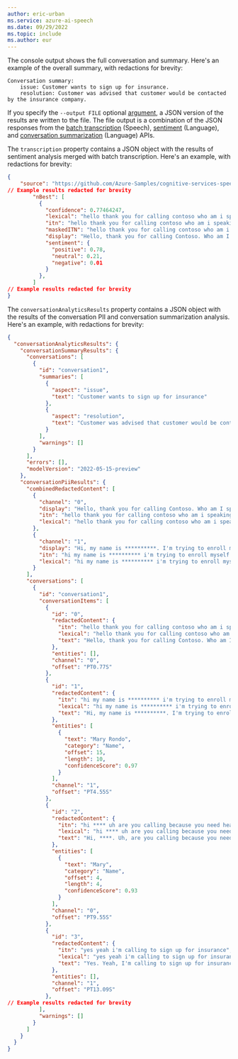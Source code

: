 ```yaml
---
author: eric-urban
ms.service: azure-ai-speech
ms.date: 09/29/2022
ms.topic: include
ms.author: eur
---
```


The console output shows the full conversation and summary. Here's an example of the overall summary, with redactions for brevity:

```output
Conversation summary:
    issue: Customer wants to sign up for insurance.
    resolution: Customer was advised that customer would be contacted by the insurance company.
```

If you specify the `--output FILE` optional [argument](../../../call-center-quickstart.md#usage-and-arguments), a JSON version of the results are written to the file. The file output is a combination of the JSON responses from the [batch transcription](../../../batch-transcription.md) (Speech), [sentiment](../../../../language-service/sentiment-opinion-mining/overview.md) (Language), and [conversation summarization](../../../../language-service/summarization/overview.md?tabs=conversation-summarization) (Language) APIs. 

The `transcription` property contains a JSON object with the results of sentiment analysis merged with batch transcription. Here's an example, with redactions for brevity:
```json
{
    "source": "https://github.com/Azure-Samples/cognitive-services-speech-sdk/raw/master/scenarios/call-center/sampledata/Call1_separated_16k_health_insurance.wav",
// Example results redacted for brevity
        "nBest": [
          {
            "confidence": 0.77464247,
            "lexical": "hello thank you for calling contoso who am i speaking with today",
            "itn": "hello thank you for calling contoso who am i speaking with today",
            "maskedITN": "hello thank you for calling contoso who am i speaking with today",
            "display": "Hello, thank you for calling Contoso. Who am I speaking with today?",
            "sentiment": {
              "positive": 0.78,
              "neutral": 0.21,
              "negative": 0.01
            }
          },
        ]
// Example results redacted for brevity
}   
```

The `conversationAnalyticsResults` property contains a JSON object with the results of the conversation PII and conversation summarization analysis. Here's an example, with redactions for brevity:
```json
{
  "conversationAnalyticsResults": {
    "conversationSummaryResults": {
      "conversations": [
        {
          "id": "conversation1",
          "summaries": [
            {
              "aspect": "issue",
              "text": "Customer wants to sign up for insurance"
            },
            {
              "aspect": "resolution",
              "text": "Customer was advised that customer would be contacted by the insurance company"
            }
          ],
          "warnings": []
        }
      ],
      "errors": [],
      "modelVersion": "2022-05-15-preview"
    },
    "conversationPiiResults": {
      "combinedRedactedContent": [
        {
          "channel": "0",
          "display": "Hello, thank you for calling Contoso. Who am I speaking with today? Hi, ****. Uh, are you calling because you need health insurance?", // Example results redacted for brevity
          "itn": "hello thank you for calling contoso who am i speaking with today hi **** uh are you calling because you need health insurance", // Example results redacted for brevity
          "lexical": "hello thank you for calling contoso who am i speaking with today hi **** uh are you calling because you need health insurance" // Example results redacted for brevity
        },
        {
          "channel": "1",
          "display": "Hi, my name is **********. I'm trying to enroll myself with Contoso. Yes. Yeah, I'm calling to sign up for insurance.", // Example results redacted for brevity
          "itn": "hi my name is ********** i'm trying to enroll myself with contoso yes yeah i'm calling to sign up for insurance", // Example results redacted for brevity
          "lexical": "hi my name is ********** i'm trying to enroll myself with contoso yes yeah i'm calling to sign up for insurance" // Example results redacted for brevity
        }
      ],
      "conversations": [
        {
          "id": "conversation1",
          "conversationItems": [
            {
              "id": "0",
              "redactedContent": {
                "itn": "hello thank you for calling contoso who am i speaking with today",
                "lexical": "hello thank you for calling contoso who am i speaking with today",
                "text": "Hello, thank you for calling Contoso. Who am I speaking with today?"
              },
              "entities": [],
              "channel": "0",
              "offset": "PT0.77S"
            },
            {
              "id": "1",
              "redactedContent": {
                "itn": "hi my name is ********** i'm trying to enroll myself with contoso",
                "lexical": "hi my name is ********** i'm trying to enroll myself with contoso",
                "text": "Hi, my name is **********. I'm trying to enroll myself with Contoso."
              },
              "entities": [
                {
                  "text": "Mary Rondo",
                  "category": "Name",
                  "offset": 15,
                  "length": 10,
                  "confidenceScore": 0.97
                }
              ],
              "channel": "1",
              "offset": "PT4.55S"
            },
            {
              "id": "2",
              "redactedContent": {
                "itn": "hi **** uh are you calling because you need health insurance",
                "lexical": "hi **** uh are you calling because you need health insurance",
                "text": "Hi, ****. Uh, are you calling because you need health insurance?"
              },
              "entities": [
                {
                  "text": "Mary",
                  "category": "Name",
                  "offset": 4,
                  "length": 4,
                  "confidenceScore": 0.93
                }
              ],
              "channel": "0",
              "offset": "PT9.55S"
            },
            {
              "id": "3",
              "redactedContent": {
                "itn": "yes yeah i'm calling to sign up for insurance",
                "lexical": "yes yeah i'm calling to sign up for insurance",
                "text": "Yes. Yeah, I'm calling to sign up for insurance."
              },
              "entities": [],
              "channel": "1",
              "offset": "PT13.09S"
            },
// Example results redacted for brevity
          ],
          "warnings": []
        }
      ]
    }
  }
}
```
